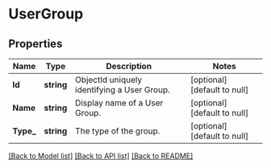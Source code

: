 # UserGroup

## Properties
Name | Type | Description | Notes
------------ | ------------- | ------------- | -------------
**Id** | **string** | ObjectId uniquely identifying a User Group. | [optional] [default to null]
**Name** | **string** | Display name of a User Group. | [optional] [default to null]
**Type_** | **string** | The type of the group. | [optional] [default to null]

[[Back to Model list]](../README.md#documentation-for-models) [[Back to API list]](../README.md#documentation-for-api-endpoints) [[Back to README]](../README.md)


